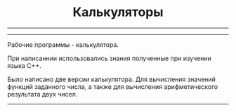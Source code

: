 <center><h1>
Калькуляторы
</h1></center>

---
---
Рабочие программы - калькулятора. 

При написаннии использовались знания полученные при изучении языка С++.

Было написано две версии калькулятора. Для вычисления значений функций заданного числа, а также для вычисления арифметического результата двух чисел.

---